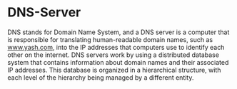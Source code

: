 # DNS-Server
DNS stands for Domain Name System, and a DNS server is a computer that is responsible for translating human-readable domain names, such as www.yash.com, into the IP addresses that computers use to identify each other on the internet.
DNS servers work by using a distributed database system that contains information about domain names and their associated IP addresses. This database is organized in a hierarchical structure, with each level of the hierarchy being managed by a different entity.
